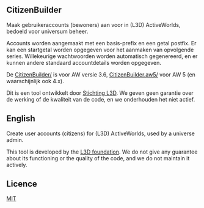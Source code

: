## CitizenBuilder

Maak gebruikeraccounts (bewoners) aan voor in (L3D) ActiveWorlds, bedoeld voor universum beheer.

Accounts worden aangemaakt met een basis-prefix en een getal postfix.
Er kan een startgetal worden opgegeven voor het aanmaken van opvolgende series.
Willekeurige wachtwoorden worden automatisch gegenereerd, en er kunnen andere standaard accountdetails worden opgegeven.

De [CitizenBuilder/](CitizenBuilder) is voor AW versie 3.6, [CitizenBuilder.aw5/](CitizenBuilder.aw5) voor AW 5 (en waarschijnlijk ook 4.x).

Dit is een tool ontwikkelt door [Stichting L3D](http://www.l3d.nl/).
We geven geen garantie over de werking of de kwaliteit van de code, en we onderhouden het niet actief.


## English

Create user accounts (citizens) for (L3D) ActiveWorlds, used by a universe admin.

This tool is developed by the [L3D foundation](http://www.l3d.nl/).
We do not give any guarantee about its functioning or the quality of the code, and we do not maintain it actively.


## Licence

[MIT](/LICENSE)
